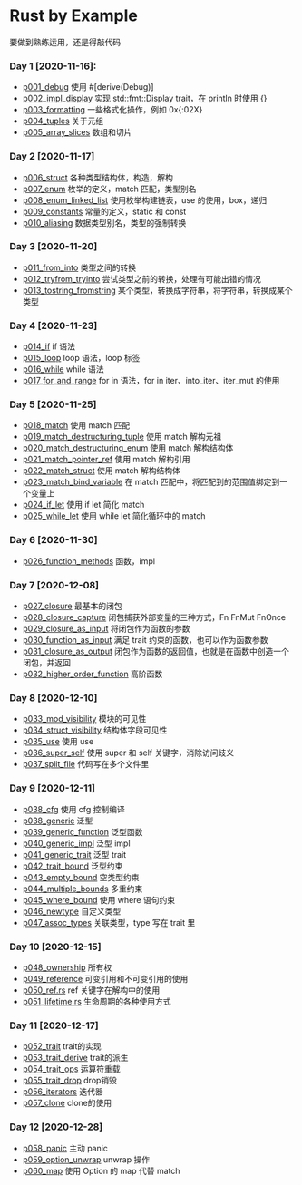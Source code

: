 # Rust by Example

要做到熟练运用，还是得敲代码

### Day 1 [2020-11-16]:

- [p001_debug](./src/p001_debug.rs) 使用 #[derive(Debug)]
- [p002_impl_display](./src/p002_impl_display.rs) 实现 std::fmt::Display trait，在 println 时使用 {}
- [p003_formatting](./src/p003_formatting.rs) 一些格式化操作，例如 0x{:02X}
- [p004_tuples](./src/p004_tuples.rs) 关于元组
- [p005_array_slices](./src/p005_array_slices.rs) 数组和切片

### Day 2 [2020-11-17]

- [p006_struct](./src/p006_struct.rs) 各种类型结构体，构造，解构
- [p007_enum](./src/p007_enum.rs) 枚举的定义，match 匹配，类型别名
- [p008_enum_linked_list](./src/p008_enum_linked_list.rs) 使用枚举构建链表，use 的使用，box，递归
- [p009_constants](./src/p009_constants.rs) 常量的定义，static 和 const
- [p010_aliasing](./src/p010_aliasing.rs) 数据类型别名，类型的强制转换

### Day 3 [2020-11-20]

- [p011_from_into](./src/p011_from_into.rs) 类型之间的转换
- [p012_tryfrom_tryinto](./src/p012_tryfrom_tryinto.rs) 尝试类型之前的转换，处理有可能出错的情况
- [p013_tostring_fromstring](./src/p013_tostring_fromstring.rs) 某个类型，转换成字符串，将字符串，转换成某个类型

### Day 4 [2020-11-23]

- [p014_if](./src/p014_if.rs) if 语法
- [p015_loop](./src/p015_loop.rs) loop 语法，loop 标签
- [p016_while](./src/p016_while.rs) while 语法
- [p017_for_and_range](./src/p017_for_and_range.rs) for in 语法，for in iter、into_iter、iter_mut 的使用

### Day 5 [2020-11-25]

- [p018_match](./src/p018_match.rs) 使用 match 匹配
- [p019_match_destructuring_tuple](./src/p019_match_destructuring_tuple.rs) 使用 match 解构元祖
- [p020_match_destructuring_enum](./src/p020_match_destructuring_enum.rs) 使用 match 解构结构体
- [p021_match_pointer_ref](./src/p021_match_pointer_ref.rs) 使用 match 解构引用
- [p022_match_struct](./src/p022_match_struct.rs) 使用 match 解构结构体
- [p023_match_bind_variable](./src/p023_match_bind_variable.rs) 在 match 匹配中，将匹配到的范围值绑定到一个变量上
- [p024_if_let](./src/p024_if_let.rs) 使用 if let 简化 match
- [p025_while_let](./src/p025_while_let.rs) 使用 while let 简化循环中的 match

### Day 6 [2020-11-30]

- [p026_function_methods](./src/p026_function_methods.rs) 函数，impl

### Day 7 [2020-12-08]
- [p027_closure](./src/p027_closure.rs) 最基本的闭包
- [p028_closure_capture](./src/p028_closure_capture.rs) 闭包捕获外部变量的三种方式，Fn FnMut FnOnce
- [p029_closure_as_input](./src/p029_closure_as_input.rs) 将闭包作为函数的参数
- [p030_function_as_input](./src/p030_function_as_input.rs) 满足 trait 约束的函数，也可以作为函数参数
- [p031_closure_as_output](./src/p031_closure_as_output.rs) 闭包作为函数的返回值，也就是在函数中创造一个闭包，并返回
- [p032_higher_order_function](./src/p032_higher_order_function.rs) 高阶函数

### Day 8 [2020-12-10]
- [p033_mod_visibility](./src/p033_mod_visibility.rs) 模块的可见性
- [p034_struct_visibility](./src/p034_struct_visibility.rs) 结构体字段可见性
- [p035_use](./src/p035_use.rs) 使用 use
- [p036_super_self](./src/p036_super_self.rs) 使用 super 和 self 关键字，消除访问歧义
- [p037_split_file](./src/p037_split_file/mod.rs) 代码写在多个文件里

### Day 9 [2020-12-11]
- [p038_cfg](./src/p038_cfg.rs) 使用 cfg 控制编译
- [p038_generic](./src/p038_generic.rs) 泛型
- [p039_generic_function](./src/p039_generic_function.rs) 泛型函数
- [p040_generic_impl](./src/p040_generic_impl.rs) 泛型 impl
- [p041_generic_trait](./src/p041_generic_trait.rs) 泛型 trait
- [p042_trait_bound](./src/p042_trait_bound.rs) 泛型约束
- [p043_empty_bound](./src/p043_empty_bound) 空类型约束
- [p044_multiple_bounds](./src/p044_multiple_bounds.rs) 多重约束
- [p045_where_bound](./src/p045_where_bound.rs) 使用 where 语句约束
- [p046_newtype](./src/p046_newtype.rs) 自定义类型
- [p047_assoc_types](./src/p047_assoc_types.rs) 关联类型，type 写在 trait 里

### Day 10 [2020-12-15]
- [p048_ownership](./src/p048_ownership.rs) 所有权
- [p049_reference](./src/p049_reference.rs) 可变引用和不可变引用的使用
- [p050_ref.rs](./src/p050_ref.rs) ref 关键字在解构中的使用
- [p051_lifetime.rs](./src/p051_lifetime.rs) 生命周期的各种使用方式

### Day 11 [2020-12-17]
- [p052_trait](./src/p052_trait.rs) trait的实现
- [p053_trait_derive](./src/p053_trait_derive.rs) trait的派生
- [p054_trait_ops](./src/p054_trait_ops.rs) 运算符重载
- [p055_trait_drop](./src/p055_trait_drop.rs) drop销毁
- [p056_iterators](./src/p056_iterators.rs) 迭代器
- [p057_clone](./src/p057_clone.rs) clone的使用

### Day 12 [2020-12-28]
- [p058_panic](./src/p058_panic.rs) 主动 panic
- [p059_option_unwrap](./src/p059_option_unwrap.rs) unwrap 操作
- [p060_map](./src/p060_map.rs) 使用 Option 的 map 代替 match